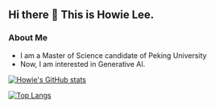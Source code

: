 ## Hi there 👋 This is Howie Lee.

<!--
**HowiePix/HowiePix** is a ✨ _special_ ✨ repository because its `README.md` (this file) appears on your GitHub profile.

Here are some ideas to get you started:

- 🔭 I’m currently working on ...
- 🌱 I’m currently learning ...
- 👯 I’m looking to collaborate on ...
- 🤔 I’m looking for help with ...
- 💬 Ask me about ...
- 📫 How to reach me: ...
- 😄 Pronouns: ...
- ⚡ Fun fact: ...
-->

### About Me

* I am a Master of Science candidate of Peking University
* Now, I am interested in Generative AI.


[![Howie's GitHub stats](https://github-readme-stats.vercel.app/api?username=HowiePix)](https://github.com/anuraghazra/github-readme-stats)

[![Top Langs](https://github-readme-stats.vercel.app/api/top-langs/?username=HowiePix)](https://github.com/anuraghazra/github-readme-stats)

